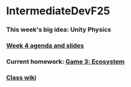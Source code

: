 # IntermediateDevF25

### This week's big idea: Unity Physics

### [Week 4 agenda and slides](https://github.com/krpopp/IntermediateDevF25/wiki/Week-4)

### Current homework: [Game 3: Ecosystem](https://github.com/krpopp/IntermediateDevF25/wiki/Game-3:-Ecosystem)

### [Class wiki](https://github.com/krpopp/IntermediateDevF25/wiki)
